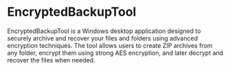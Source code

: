 # EncryptedBackupTool
EncryptedBackupTool is a Windows desktop application designed to securely archive and recover your files and folders using advanced encryption techniques. The tool allows users to create ZIP archives from any folder, encrypt them using strong AES encryption, and later decrypt and recover the files when needed.
